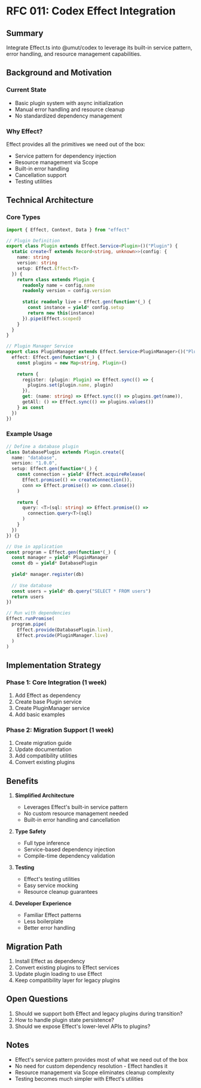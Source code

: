 # RFC 011: Codex Effect Integration

## Summary
Integrate Effect.ts into @umut/codex to leverage its built-in service pattern, error handling, and resource management capabilities.

## Background and Motivation

### Current State
- Basic plugin system with async initialization
- Manual error handling and resource cleanup
- No standardized dependency management

### Why Effect?
Effect provides all the primitives we need out of the box:
- Service pattern for dependency injection
- Resource management via Scope
- Built-in error handling
- Cancellation support
- Testing utilities

## Technical Architecture

### Core Types

```typescript
import { Effect, Context, Data } from "effect"

// Plugin Definition
export class Plugin extends Effect.Service<Plugin>()("Plugin") {
  static create<T extends Record<string, unknown>>(config: {
    name: string
    version: string
    setup: Effect.Effect<T>
  }) {
    return class extends Plugin {
      readonly name = config.name
      readonly version = config.version
      
      static readonly live = Effect.gen(function*(_) {
        const instance = yield* config.setup
        return new this(instance)
      }).pipe(Effect.scoped)
    }
  }
}

// Plugin Manager Service
export class PluginManager extends Effect.Service<PluginManager>()("PluginManager", {
  effect: Effect.gen(function*(_) {
    const plugins = new Map<string, Plugin>()
    
    return {
      register: (plugin: Plugin) => Effect.sync(() => {
        plugins.set(plugin.name, plugin)
      }),
      get: (name: string) => Effect.sync(() => plugins.get(name)),
      getAll: () => Effect.sync(() => plugins.values())
    } as const
  })
})
```

### Example Usage

```typescript
// Define a database plugin
class DatabasePlugin extends Plugin.create({
  name: "database",
  version: "1.0.0",
  setup: Effect.gen(function*(_) {
    const connection = yield* Effect.acquireRelease(
      Effect.promise(() => createConnection()),
      conn => Effect.promise(() => conn.close())
    )
    
    return {
      query: <T>(sql: string) => Effect.promise(() => 
        connection.query<T>(sql)
      )
    }
  })
}) {}

// Use in application
const program = Effect.gen(function*(_) {
  const manager = yield* PluginManager
  const db = yield* DatabasePlugin
  
  yield* manager.register(db)
  
  // Use database
  const users = yield* db.query("SELECT * FROM users")
  return users
})

// Run with dependencies
Effect.runPromise(
  program.pipe(
    Effect.provide(DatabasePlugin.live),
    Effect.provide(PluginManager.live)
  )
)
```

## Implementation Strategy

### Phase 1: Core Integration (1 week)
1. Add Effect as dependency
2. Create base Plugin service
3. Create PluginManager service
4. Add basic examples

### Phase 2: Migration Support (1 week)
1. Create migration guide
2. Update documentation
3. Add compatibility utilities
4. Convert existing plugins

## Benefits

1. **Simplified Architecture**
   - Leverages Effect's built-in service pattern
   - No custom resource management needed
   - Built-in error handling and cancellation

2. **Type Safety**
   - Full type inference
   - Service-based dependency injection
   - Compile-time dependency validation

3. **Testing**
   - Effect's testing utilities
   - Easy service mocking
   - Resource cleanup guarantees

4. **Developer Experience**
   - Familiar Effect patterns
   - Less boilerplate
   - Better error handling

## Migration Path

1. Install Effect as dependency
2. Convert existing plugins to Effect services
3. Update plugin loading to use Effect
4. Keep compatibility layer for legacy plugins

## Open Questions
1. Should we support both Effect and legacy plugins during transition?
2. How to handle plugin state persistence?
3. Should we expose Effect's lower-level APIs to plugins?

## Notes
- Effect's service pattern provides most of what we need out of the box
- No need for custom dependency resolution - Effect handles it
- Resource management via Scope eliminates cleanup complexity
- Testing becomes much simpler with Effect's utilities